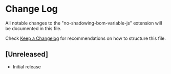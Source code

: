 # Change Log

All notable changes to the "no-shadowing-bom-variable-js" extension will be documented in this file.

Check [Keep a Changelog](http://keepachangelog.com/) for recommendations on how to structure this file.

## [Unreleased]

- Initial release